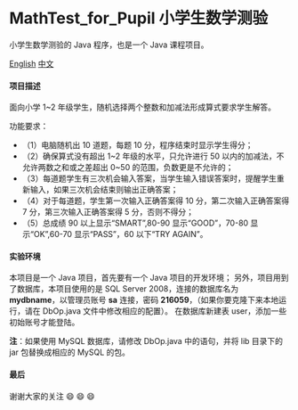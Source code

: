 # MathTest_for_Pupil 小学生数学测验

小学生数学测验的 Java 程序，也是一个 Java 课程项目。

[English](README.md)    [中文](README_zh.md)

#### 项目描述

面向小学 1\~2 年级学生，随机选择两个整数和加减法形成算式要求学生解答。

功能要求：

+ （1）电脑随机出 10 道题，每题 10 分，程序结束时显示学生得分；
+ （2）确保算式没有超出 1\~2 年级的水平，只允许进行 50 以内的加减法，不允许两数之和或之差超出 0\~50 的范围，负数更是不允许的；
+ （3）每道题学生有三次机会输入答案，当学生输入错误答案时，提醒学生重新输入，如果三次机会结束则输出正确答案；
+ （4）对于每道题，学生第一次输入正确答案得 10 分，第二次输入正确答案得 7 分，第三次输入正确答案得 5 分，否则不得分；
+ （5）总成绩 90 以上显示“SMART”,80-90 显示“GOOD”，70-80 显示“OK”,60-70 显示“PASS”，60 以下“TRY AGAIN”。

#### 实验环境

本项目是一个 Java 项目，首先要有一个 Java 项目的开发环境；
另外，项目用到了数据库，本项目使用的是 SQL Server 2008，连接的数据库名为 **mydbname**，以管理员账号 **sa** 连接，密码 **216059**，（如果你要克隆下来本地运行，请在 DbOp.java 文件中修改相应的配置）。
在数据库新建表 user，添加一些初始账号才能登陆。

**注**：如果使用 MySQL 数据库，请修改 DbOp.java 中的语句，并将 lib 目录下的 jar 包替换成相应的 MySQL 的包。

#### 最后

谢谢大家的关注 😄 😄 😄
